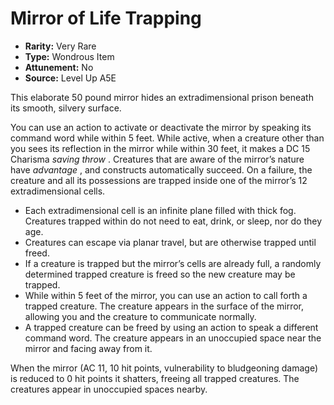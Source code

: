 
# Mirror of Life Trapping

* **Rarity:** Very Rare
* **Type:** Wondrous Item
* **Attunement:** No
* **Source:** Level Up A5E


This elaborate 50 pound mirror hides an extradimensional prison beneath its smooth, silvery surface. 

You can use an action to activate or deactivate the mirror by speaking its command word while within 5 feet. While active, when a creature other than you sees its reflection in the mirror while within 30 feet, it makes a DC 15 Charisma _saving throw_ . Creatures that are aware of the mirror’s nature have _advantage_ , and constructs automatically succeed. On a failure, the creature and all its possessions are trapped inside one of the mirror’s 12 extradimensional cells.

* Each extradimensional cell is an infinite plane filled with thick fog. Creatures trapped within do not need to eat, drink, or sleep, nor do they age.
* Creatures can escape via planar travel, but are otherwise trapped until freed.
* If a creature is trapped but the mirror’s cells are already full, a randomly determined trapped creature is freed so the new creature may be trapped.
* While within 5 feet of the mirror, you can use an action to call forth a trapped creature. The creature appears in the surface of the mirror, allowing you and the creature to communicate normally.
* A trapped creature can be freed by using an action to speak a different command word. The creature appears in an unoccupied space near the mirror and facing away from it.

When the mirror (AC 11, 10 hit points, vulnerability to bludgeoning damage) is reduced to 0 hit points it shatters, freeing all trapped creatures. The creatures appear in unoccupied spaces nearby.
